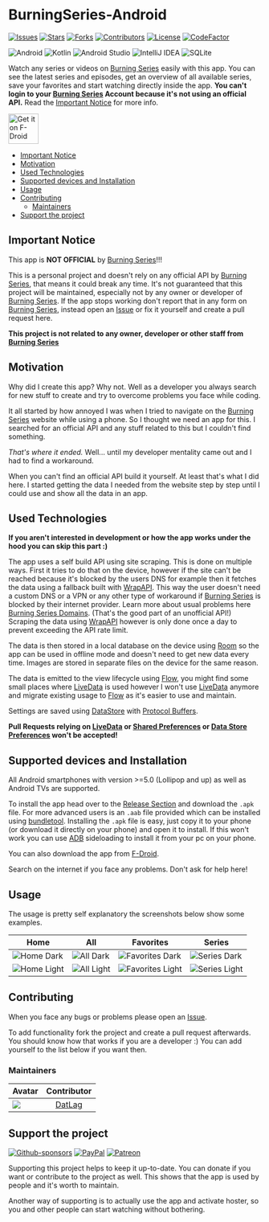# BurningSeries-Android

[![Issues](https://img.shields.io/github/issues/DATL4G/BurningSeries-Android.svg?style=for-the-badge)](https://github.com/DATL4G/BurningSeries-Android/issues)
[![Stars](https://img.shields.io/github/stars/DATL4G/BurningSeries-Android.svg?style=for-the-badge)](https://github.com/DATL4G/BurningSeries-Android/stargazers)
[![Forks](https://img.shields.io/github/forks/DATL4G/BurningSeries-Android.svg?style=for-the-badge)](https://github.com/DATL4G/BurningSeries-Android/network/members)
[![Contributors](https://img.shields.io/github/contributors/DATL4G/BurningSeries-Android.svg?style=for-the-badge)](https://github.com/DATL4G/BurningSeries-Android/graphs/contributors)
[![License](https://img.shields.io/github/license/DATL4G/BurningSeries-Android.svg?style=for-the-badge)](https://github.com/DATL4G/BurningSeries-Android/blob/master/LICENSE)
[![CodeFactor](https://www.codefactor.io/repository/github/datl4g/burningseries-android/badge)](https://sonarcloud.io/project/overview?id=DATL4G_BurningSeries-Android)

![Android](https://img.shields.io/badge/Android-3DDC84?style=for-the-badge&logo=android&logoColor=white)
![Kotlin](https://img.shields.io/badge/kotlin-%230095D5.svg?style=for-the-badge&logo=kotlin&logoColor=white)
![Android Studio](https://img.shields.io/badge/Android%20Studio-3DDC84.svg?style=for-the-badge&logo=android-studio&logoColor=white)
![IntelliJ IDEA](https://img.shields.io/badge/IntelliJIDEA-000000.svg?style=for-the-badge&logo=intellij-idea&logoColor=white)
![SQLite](https://img.shields.io/badge/sqlite-%2307405e.svg?style=for-the-badge&logo=sqlite&logoColor=white)

Watch any series or videos on [Burning Series](https://bs.to/) easily with this app.
You can see the latest series and episodes, get an overview of all available series, save your favorites and start watching directly inside the app.
**You can't login to your [Burning Series](https://bs.to/) Account because it's not using an official API.** Read the [Important Notice](#important-notice) for more info.

[<img src="https://fdroid.gitlab.io/artwork/badge/get-it-on.png"
     alt="Get it on F-Droid"
     height="60">](https://f-droid.org/packages/de.datlag.burningseries/)

- [Important Notice](#important-notice)
- [Motivation](#motivation)
- [Used Technologies](#used-technologies)
- [Supported devices and Installation](#supported-devices-and-installation)
- [Usage](#usage)
- [Contributing](#contributing)
  - [Maintainers](#maintainers)
- [Support the project](#support-the-project)

## Important Notice

This app is **NOT OFFICIAL** by [Burning Series](https://bs.to/)!!!

This is a personal project and doesn't rely on any official API by [Burning Series](https://bs.to/), that means it could break any time.
It's not guaranteed that this project will be maintained, especially not by any owner or developer of [Burning Series](https://bs.to/).
If the app stops working don't report that in any form on [Burning Series](https://bs.to/), instead open an [Issue](https://github.com/DATL4G/BurningSeries-Android/issues/new/choose) or fix it yourself and create a pull request here.

**This project is not related to any owner, developer or other staff from [Burning Series](https://bs.to/)**

## Motivation

Why did I create this app?
Why not. Well as a developer you always search for new stuff to create and try to overcome problems you face while coding.

It all started by how annoyed I was when I tried to navigate on the [Burning Series](https://bs.to/) website while using a phone.
So I thought we need an app for this. I searched for an official API and any stuff related to this but I couldn't find something.

*That's where it ended.* Well... until my developer mentality came out and I had to find a workaround.

When you can't find an official API build it yourself. At least that's what I did here.
I started getting the data I needed from the website step by step until I could use and show all the data in an app.

## Used Technologies
**If you aren't interested in development or how the app works under the hood you can skip this part :)**

The app uses a self build API using site scraping. This is done on multiple ways.
First it tries to do that on the device, however if the site can't be reached because it's blocked by the users DNS for example then it fetches the data using a fallback built with [WrapAPI](https://wrapapi.com/).
This way the user doesn't need a custom DNS or a VPN or any other type of workaround if [Burning Series](https://bs.to/) is blocked by their internet provider. Learn more about usual problems here [Burning Series Domains](https://burningseries.domains/).
(That's the good part of an unofficial API!)
Scraping the data using [WrapAPI](https://wrapapi.com/) however is only done once a day to prevent exceeding the API rate limit.

The data is then stored in a local database on the device using [Room](https://developer.android.com/jetpack/androidx/releases/room) so the app can be used in offline mode and doesn't need to get new data every time.
Images are stored in separate files on the device for the same reason.

The data is emitted to the view lifecycle using [Flow](https://kotlinlang.org/docs/flow.html), you might find some small places where [LiveData](https://developer.android.com/topic/libraries/architecture/livedata) is used however I won't use [LiveData](https://developer.android.com/topic/libraries/architecture/livedata) anymore and migrate existing usage to [Flow](https://kotlinlang.org/docs/flow.html) as it's easier to use and maintain.

Settings are saved using [DataStore](https://developer.android.com/topic/libraries/architecture/datastore) with [Protocol Buffers](https://developers.google.com/protocol-buffers).

**Pull Requests relying on [LiveData](https://developer.android.com/topic/libraries/architecture/livedata) or [Shared Preferences](https://developer.android.com/reference/android/content/SharedPreferences) or [Data Store Preferences](https://developer.android.com/topic/libraries/architecture/datastore#datastore-preferences) won't be accepted!**

## Supported devices and Installation

All Android smartphones with version >=5.0 (Lollipop and up) as well as Android TVs are supported.

To install the app head over to the [Release Section](https://github.com/DATL4G/BurningSeries-Android/releases) and download the ```.apk``` file. For more advanced users is an ```.aab``` file provided which can be installed using [bundletool](https://developer.android.com/studio/command-line/bundletool).
Installing the ```.apk``` file is easy, just copy it to your phone (or download it directly on your phone) and open it to install. If this won't work you can use [ADB](https://developer.android.com/studio/command-line/adb) sideloading to install it from your pc on your phone.

You can also download the app from [F-Droid](https://f-droid.org/packages/de.datlag.burningseries/).

Search on the internet if you face any problems. Don't ask for help here!

## Usage

The usage is pretty self explanatory the screenshots below show some examples.

| Home | All | Favorites | Series |
|---|---|---|---|
| ![Home Dark](https://github.com/DATL4G/BurningSeries-Android/blob/master/fastlane/metadata/android/en-US/images/phoneScreenshots/5.png) | ![All Dark](https://github.com/DATL4G/BurningSeries-Android/blob/master/fastlane/metadata/android/en-US/images/phoneScreenshots/6.png) | ![Favorites Dark](https://github.com/DATL4G/BurningSeries-Android/blob/master/fastlane/metadata/android/en-US/images/phoneScreenshots/7.png) | ![Series Dark](https://github.com/DATL4G/BurningSeries-Android/blob/master/fastlane/metadata/android/en-US/images/phoneScreenshots/8.png) |
| ![Home Light](https://github.com/DATL4G/BurningSeries-Android/blob/master/fastlane/metadata/android/en-US/images/phoneScreenshots/1.png) | ![All Light](https://github.com/DATL4G/BurningSeries-Android/blob/master/fastlane/metadata/android/en-US/images/phoneScreenshots/2.png) | ![Favorites Light](https://github.com/DATL4G/BurningSeries-Android/blob/master/fastlane/metadata/android/en-US/images/phoneScreenshots/3.png) | ![Series Light](https://github.com/DATL4G/BurningSeries-Android/blob/master/fastlane/metadata/android/en-US/images/phoneScreenshots/4.png) |

## Contributing

When you face any bugs or problems please open an [Issue](https://github.com/DATL4G/BurningSeries-Android/issues/new/choose).

To add functionality fork the project and create a pull request afterwards. You should know how that works if you are a developer :)
You can add yourself to the list below if you want then.

### Maintainers

| Avatar | Contributor |
|---|:---:|
| [![](https://avatars3.githubusercontent.com/u/46448715?s=50&v=4)](http://github.com/DatL4g) | [DatLag](http://github.com/DatL4g) |

## Support the project

[![Github-sponsors](https://img.shields.io/badge/sponsor-30363D?style=for-the-badge&logo=GitHub-Sponsors&logoColor=#EA4AAA)](https://github.com/sponsors/DATL4G)
[![PayPal](https://img.shields.io/badge/PayPal-00457C?style=for-the-badge&logo=paypal&logoColor=white)](https://paypal.me/datlag)
[![Patreon](https://img.shields.io/badge/Patreon-F96854?style=for-the-badge&logo=patreon&logoColor=white)](https://www.patreon.com/datlag)

Supporting this project helps to keep it up-to-date. You can donate if you want or contribute to the project as well.
This shows that the app is used by people and it's worth to maintain.

Another way of supporting is to actually use the app and activate hoster, so you and other people can start watching without bothering.
